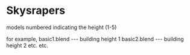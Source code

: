 # Skysrapers

models numbered indicating the height (1-5)

for example, basic1.blend --- building height 1
             basic2.blend --- building height 2
             etc.
             etc.
